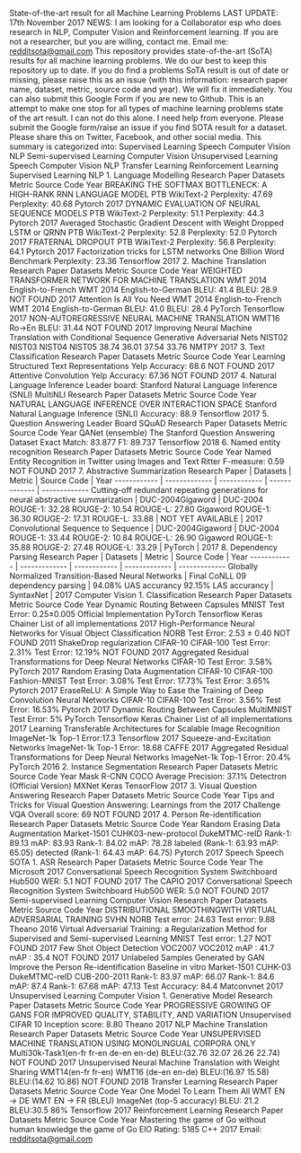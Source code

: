 State-of-the-art result for all Machine Learning Problems LAST UPDATE: 17th November 2017 NEWS: I am looking for a Collaborator esp who does research in NLP, Computer Vision and Reinforcement learning. If you are not a researcher, but you are willing, contact me. Email me: redditsota@gmail.com This repository provides state-of-the-art (SoTA) results for all machine learning problems. We do our best to keep this repository up to date. If you do find a problems SoTA result is out of date or missing, please raise this as an issue (with this information: research paper name, dataset, metric, source code and year). We will fix it immediately. You can also submit this Google Form if you are new to Github. This is an attempt to make one stop for all types of machine learning problems state of the art result. I can not do this alone. I need help from everyone. Please submit the Google form/raise an issue if you find SOTA result for a dataset. Please share this on Twitter, Facebook, and other social media. This summary is categorized into: Supervised Learning Speech Computer Vision NLP Semi-supervised Learning Computer Vision Unsupervised Learning Speech Computer Vision NLP Transfer Learning Reinforcement Learning Supervised Learning NLP 1. Language Modelling Research Paper Datasets Metric Source Code Year BREAKING THE SOFTMAX BOTTLENECK: A HIGH-RANK RNN LANGUAGE MODEL PTB WikiText-2 Perplexity: 47.69 Perplexity: 40.68 Pytorch 2017 DYNAMIC EVALUATION OF NEURAL SEQUENCE MODELS PTB WikiText-2 Perplexity: 51.1 Perplexity: 44.3 Pytorch 2017 Averaged Stochastic Gradient Descent with Weight Dropped LSTM or QRNN PTB WikiText-2 Perplexity: 52.8 Perplexity: 52.0 Pytorch 2017 FRATERNAL DROPOUT PTB WikiText-2 Perplexity: 56.8 Perplexity: 64.1 Pytorch 2017 Factorization tricks for LSTM networks One Billion Word Benchmark Perplexity: 23.36 Tensorflow 2017 2. Machine Translation Research Paper Datasets Metric Source Code Year WEIGHTED TRANSFORMER NETWORK FOR MACHINE TRANSLATION WMT 2014 English-to-French WMT 2014 English-to-German BLEU: 41.4 BLEU: 28.9 NOT FOUND 2017 Attention Is All You Need WMT 2014 English-to-French WMT 2014 English-to-German BLEU: 41.0 BLEU: 28.4 PyTorch Tensorflow 2017 NON-AUTOREGRESSIVE NEURAL MACHINE TRANSLATION WMT16 Ro→En BLEU: 31.44 NOT FOUND 2017 Improving Neural Machine Translation with Conditional Sequence Generative Adversarial Nets NIST02 NIST03 NIST04 NIST05 38.74 36.01 37.54 33.76 NMTPY 2017 3. Text Classification Research Paper Datasets Metric Source Code Year Learning Structured Text Representations Yelp Accuracy: 68.6 NOT FOUND 2017 Attentive Convolution Yelp Accuracy: 67.36 NOT FOUND 2017 4. Natural Language Inference Leader board: Stanford Natural Language Inference (SNLI) MultiNLI Research Paper Datasets Metric Source Code Year NATURAL LANGUAGE INFERENCE OVER INTERACTION SPACE Stanford Natural Language Inference (SNLI) Accuracy: 88.9 Tensorflow 2017 5. Question Answering Leader Board SQuAD Research Paper Datasets Metric Source Code Year QANet (ensemble) The Stanford Question Answering Dataset Exact Match: 83.877 F1: 89.737 Tensorflow 2018 6. Named entity recognition Research Paper Datasets Metric Source Code Year Named Entity Recognition in Twitter using Images and Text Ritter F-measure: 0.59 NOT FOUND 2017 7. Abstractive Summarization Research Paper | Datasets | Metric | Source Code | Year ------------ | ------------- | ------------ | ------------- | ------------- Cutting-off redundant repeating generations for neural abstractive summarization | DUC-2004Gigaword | DUC-2004 ROUGE-1: 32.28 ROUGE-2: 10.54 ROUGE-L: 27.80 Gigaword ROUGE-1: 36.30 ROUGE-2: 17.31 ROUGE-L: 33.88 | NOT YET AVAILABLE | 2017 Convolutional Sequence to Sequence | DUC-2004Gigaword | DUC-2004 ROUGE-1: 33.44 ROUGE-2: 10.84 ROUGE-L: 26.90 Gigaword ROUGE-1: 35.88 ROUGE-2: 27.48 ROUGE-L: 33.29 | PyTorch | 2017 8. Dependency Parsing Research Paper | Datasets | Metric | Source Code | Year ------------ | ------------- | ------------ | ------------- | ------------- Globally Normalized Transition-Based Neural Networks | Final CoNLL 09 dependency parsing | 94.08% UAS accurancy 92.15% LAS accurancy | SyntaxNet | 2017 Computer Vision 1. Classification Research Paper Datasets Metric Source Code Year Dynamic Routing Between Capsules MNIST Test Error: 0.25±0.005 Official Implementation PyTorch Tensorflow Keras Chainer List of all implementations 2017 High-Performance Neural Networks for Visual Object Classification NORB Test Error: 2.53 ± 0.40 NOT FOUND 2011 ShakeDrop regularization CIFAR-10 CIFAR-100 Test Error: 2.31% Test Error: 12.19% NOT FOUND 2017 Aggregated Residual Transformations for Deep Neural Networks CIFAR-10 Test Error: 3.58% PyTorch 2017 Random Erasing Data Augmentation CIFAR-10 CIFAR-100 Fashion-MNIST Test Error: 3.08% Test Error: 17.73% Test Error: 3.65% Pytorch 2017 EraseReLU: A Simple Way to Ease the Training of Deep Convolution Neural Networks CIFAR-10 CIFAR-100 Test Error: 3.56% Test Error: 16.53% Pytorch 2017 Dynamic Routing Between Capsules MultiMNIST Test Error: 5% PyTorch Tensorflow Keras Chainer List of all implementations 2017 Learning Transferable Architectures for Scalable Image Recognition ImageNet-1k Top-1 Error:17.3 Tensorflow 2017 Squeeze-and-Excitation Networks ImageNet-1k Top-1 Error: 18.68 CAFFE 2017 Aggregated Residual Transformations for Deep Neural Networks ImageNet-1k Top-1 Error: 20.4% PyTorch 2016 2. Instance Segmentation Research Paper Datasets Metric Source Code Year Mask R-CNN COCO Average Precision: 37.1% Detectron (Official Version) MXNet Keras TensorFlow 2017 3. Visual Question Answering Research Paper Datasets Metric Source Code Year Tips and Tricks for Visual Question Answering: Learnings from the 2017 Challenge VQA Overall score: 69 NOT FOUND 2017 4. Person Re-identification Research Paper Datasets Metric Source Code Year Random Erasing Data Augmentation Market-1501 CUHK03-new-protocol DukeMTMC-reID Rank-1: 89.13 mAP: 83.93 Rank-1: 84.02 mAP: 78.28 labeled (Rank-1: 63.93 mAP: 65.05) detected (Rank-1: 64.43 mAP: 64.75) Pytorch 2017 Speech Speech SOTA 1. ASR Research Paper Datasets Metric Source Code Year The Microsoft 2017 Conversational Speech Recognition System Switchboard Hub500 WER: 5.1 NOT FOUND 2017 The CAPIO 2017 Conversational Speech Recognition System Switchboard Hub500 WER: 5.0 NOT FOUND 2017 Semi-supervised Learning Computer Vision Research Paper Datasets Metric Source Code Year DISTRIBUTIONAL SMOOTHINGWITH VIRTUAL ADVERSARIAL TRAINING SVHN NORB Test error: 24.63 Test error: 9.88 Theano 2016 Virtual Adversarial Training: a Regularization Method for Supervised and Semi-supervised Learning MNIST Test error: 1.27 NOT FOUND 2017 Few Shot Object Detection VOC2007 VOC2012 mAP : 41.7 mAP : 35.4 NOT FOUND 2017 Unlabeled Samples Generated by GAN Improve the Person Re-identification Baseline in vitro Market-1501 CUHK-03 DukeMTMC-reID CUB-200-2011 Rank-1: 83.97 mAP: 66.07 Rank-1: 84.6 mAP: 87.4 Rank-1: 67.68 mAP: 47.13 Test Accuracy: 84.4 Matconvnet 2017 Unsupervised Learning Computer Vision 1. Generative Model Research Paper Datasets Metric Source Code Year PROGRESSIVE GROWING OF GANS FOR IMPROVED QUALITY, STABILITY, AND VARIATION Unsupervised CIFAR 10 Inception score: 8.80 Theano 2017 NLP Machine Translation Research Paper Datasets Metric Source Code Year UNSUPERVISED MACHINE TRANSLATION USING MONOLINGUAL CORPORA ONLY Multi30k-Task1(en-fr fr-en de-en en-de) BLEU:(32.76 32.07 26.26 22.74) NOT FOUND 2017 Unsupervised Neural Machine Translation with Weight Sharing WMT14(en-fr fr-en) WMT16 (de-en en-de) BLEU:(16.97 15.58) BLEU:(14.62 10.86) NOT FOUND 2018 Transfer Learning Research Paper Datasets Metric Source Code Year One Model To Learn Them All WMT EN → DE WMT EN → FR (BLEU) ImageNet (top-5 accuracy) BLEU: 21.2 BLEU:30.5 86% Tensorflow 2017 Reinforcement Learning Research Paper Datasets Metric Source Code Year Mastering the game of Go without human knowledge the game of Go ElO Rating: 5185 C++ 2017 Email: redditsota@gmail.com